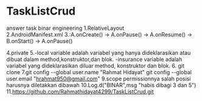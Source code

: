 # TaskListCrud
answer task binar engineering
1.RelativeLayout
<br/>
2.AndroidManifest.xml
3.:A.onCreate() -> A.onPause() -> A.onResume() -> B.onStart() -> A.onPause()

4.private
5.-local variable adalah variabel yang hanya dideklarasikan atau dibuat dalam method,konstruktor,dan blok.
-insurance variable adalah variabel yang dideklarasikan diluar method, konstruktor dan
blok.
6. git clone<linkrepository>
7.git config --global user.name "Rahmat Hidayat"
git config --global user.email "hrahmat950@gmail.com"
9.scope permissionnya salah posisi harusnya diletakkan dibawah <?xml version="1.0" encoding = "utf-8"?>
10.Log.d("BINAR",msg "habis dibagi 3 dan 5")
11.https://github.com/Rahmathidayat4299/TaskListCrud.git
